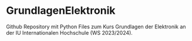 # GrundlagenElektronik
Github Repository mit Python Files zum Kurs Grundlagen der Elektronik an der IU Internationalen Hochschule (WS 2023/2024).
